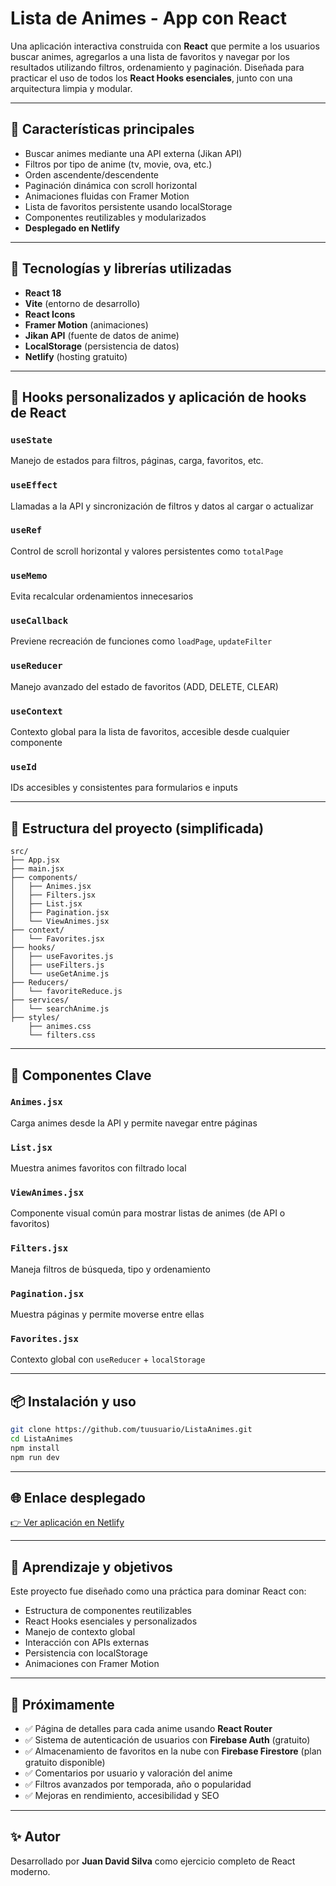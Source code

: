 # Lista de Animes - App con React

Una aplicación interactiva construida con **React** que permite a los usuarios buscar animes, agregarlos a una lista de favoritos y navegar por los resultados utilizando filtros, ordenamiento y paginación. Diseñada para practicar el uso de todos los **React Hooks esenciales**, junto con una arquitectura limpia y modular.

---

## 🚀 Características principales

* Buscar animes mediante una API externa (Jikan API)
* Filtros por tipo de anime (tv, movie, ova, etc.)
* Orden ascendente/descendente
* Paginación dinámica con scroll horizontal
* Animaciones fluidas con Framer Motion
* Lista de favoritos persistente usando localStorage
* Componentes reutilizables y modularizados
* **Desplegado en Netlify**

---

## 🔧 Tecnologías y librerías utilizadas

* **React 18**
* **Vite** (entorno de desarrollo)
* **React Icons**
* **Framer Motion** (animaciones)
* **Jikan API** (fuente de datos de anime)
* **LocalStorage** (persistencia de datos)
* **Netlify** (hosting gratuito)

---

## 🧠 Hooks personalizados y aplicación de hooks de React

### `useState`

Manejo de estados para filtros, páginas, carga, favoritos, etc.

### `useEffect`

Llamadas a la API y sincronización de filtros y datos al cargar o actualizar

### `useRef`

Control de scroll horizontal y valores persistentes como `totalPage`

### `useMemo`

Evita recalcular ordenamientos innecesarios

### `useCallback`

Previene recreación de funciones como `loadPage`, `updateFilter`

### `useReducer`

Manejo avanzado del estado de favoritos (ADD, DELETE, CLEAR)

### `useContext`

Contexto global para la lista de favoritos, accesible desde cualquier componente

### `useId`

IDs accesibles y consistentes para formularios e inputs

---

## 📁 Estructura del proyecto (simplificada)

```
src/
├── App.jsx
├── main.jsx
├── components/
│   ├── Animes.jsx
│   ├── Filters.jsx
│   ├── List.jsx
│   ├── Pagination.jsx
│   └── ViewAnimes.jsx
├── context/
│   └── Favorites.jsx
├── hooks/
│   ├── useFavorites.js
│   ├── useFilters.js
│   └── useGetAnime.js
├── Reducers/
│   └── favoriteReduce.js
├── services/
│   └── searchAnime.js
├── styles/
    ├── animes.css
    └── filters.css
```

---

## 🧩 Componentes Clave

### `Animes.jsx`

Carga animes desde la API y permite navegar entre páginas

### `List.jsx`

Muestra animes favoritos con filtrado local

### `ViewAnimes.jsx`

Componente visual común para mostrar listas de animes (de API o favoritos)

### `Filters.jsx`

Maneja filtros de búsqueda, tipo y ordenamiento

### `Pagination.jsx`

Muestra páginas y permite moverse entre ellas

### `Favorites.jsx`

Contexto global con `useReducer` + `localStorage`

---

## 📦 Instalación y uso

```bash
git clone https://github.com/tuusuario/ListaAnimes.git
cd ListaAnimes
npm install
npm run dev
```

---

## 🌐 Enlace desplegado

[👉 Ver aplicación en Netlify](https://lista-animes.netlify.app)

---

## 🎯 Aprendizaje y objetivos

Este proyecto fue diseñado como una práctica para dominar React con:

* Estructura de componentes reutilizables
* React Hooks esenciales y personalizados
* Manejo de contexto global
* Interacción con APIs externas
* Persistencia con localStorage
* Animaciones con Framer Motion

---

## 🔮 Próximamente

* ✅ Página de detalles para cada anime usando **React Router**
* ✅ Sistema de autenticación de usuarios con **Firebase Auth** (gratuito)
* ✅ Almacenamiento de favoritos en la nube con **Firebase Firestore** (plan gratuito disponible)
* ✅ Comentarios por usuario y valoración del anime
* ✅ Filtros avanzados por temporada, año o popularidad
* ✅ Mejoras en rendimiento, accesibilidad y SEO

---

## ✨ Autor

Desarrollado por **Juan David Silva** como ejercicio completo de React moderno.
